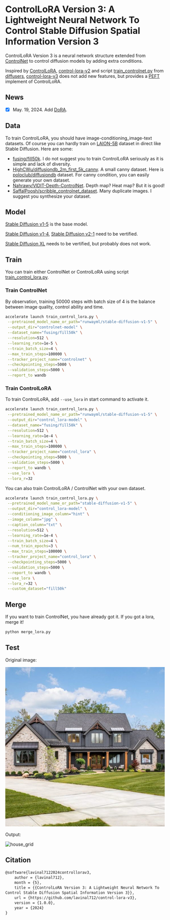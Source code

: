 # ControlLoRA Version 3: A Lightweight Neural Network To Control Stable Diffusion Spatial Information Version 3

ControlLoRA Version 3 is a neural network structure extended from [ControlNet](https://github.com/lllyasviel/ControlNet) to control diffusion models by adding extra conditions.

Inspired by [ControlLoRA](https://github.com/HighCWu/ControlLoRA), [control-lora-v2](https://github.com/HighCWu/control-lora-v2) and script [train_controlnet.py](https://github.com/huggingface/diffusers/blob/main/examples/controlnet/train_controlnet.py) from [diffusers](https://github.com/huggingface/diffusers), [control-lora-v3](https://github.com/lavinal712/control-lora-v3) does not add new features, but provides a [PEFT](https://github.com/huggingface/peft) implement of ControlLoRA.

## News

- [x] May. 19, 2024. Add [DoRA](https://arxiv.org/abs/2402.09353).

## Data

To train ControlLoRA, you should have image-conditioning_image-text datasets. Of course you can hardly train on [LAION-5B](https://openxlab.org.cn/datasets/OpenDataLab/LAION-5B) dataset in direct like Stable Diffusion. Here are some:

- [fusing/fill50k](https://huggingface.co/datasets/fusing/fill50k). I do not suggest you to train ControlLoRA seriously as it is simple and lack of diversity.
- [HighCWu/diffusiondb_2m_first_5k_canny](https://huggingface.co/datasets/HighCWu/diffusiondb_2m_first_5k_canny). A small canny dataset. Here is [poloclub/diffusiondb](https://huggingface.co/datasets/poloclub/diffusiondb) dataset. For canny condition, you can easily generate your own dataset.
- [Nahrawy/VIDIT-Depth-ControlNet](https://huggingface.co/datasets/Nahrawy/VIDIT-Depth-ControlNet). Depth map? Heat map? But it is good!
- [SaffalPoosh/scribble_controlnet_dataset](https://huggingface.co/datasets/SaffalPoosh/scribble_controlnet_dataset). Many duplicate images. I suggest you synthesize your dataset.

## Model

[Stable Diffusion v1-5](https://huggingface.co/runwayml/stable-diffusion-v1-5) is the base model.

[Stable Diffusion v1-4](https://huggingface.co/CompVis/stable-diffusion-v1-4), [Stable Diffusion v2-1](https://huggingface.co/stabilityai/stable-diffusion-2-1) need to be vertified.

[Stable Diffusion XL](https://huggingface.co/stabilityai/stable-diffusion-xl-base-1.0) needs to be vertified, but probably does not work.

## Train

You can train either ControlNet or ControlLoRA using script [train_control_lora.py](https://github.com/lavinal712/control-lora-v3/blob/main/train_control_lora.py).

### Train ControlNet

By observation, training 50000 steps with batch size of 4 is the balance between image quality, control ability and time.

```bash
accelerate launch train_control_lora.py \
 --pretrained_model_name_or_path="runwayml/stable-diffusion-v1-5" \
 --output_dir="controlnet-model" \
 --dataset_name="fusing/fill50k" \
 --resolution=512 \
 --learning_rate=1e-5 \
 --train_batch_size=4 \
 --max_train_steps=100000 \
 --tracker_project_name="controlnet" \
 --checkpointing_steps=5000 \
 --validation_steps=5000 \
 --report_to wandb
```

### Train ControlLoRA

To train ControlLoRA, add `--use_lora` in start command to activate it.

```bash
accelerate launch train_control_lora.py \
 --pretrained_model_name_or_path="runwayml/stable-diffusion-v1-5" \
 --output_dir="control_lora-model" \
 --dataset_name="fusing/fill50k" \
 --resolution=512 \
 --learning_rate=1e-4 \
 --train_batch_size=4 \
 --max_train_steps=100000 \
 --tracker_project_name="control_lora" \
 --checkpointing_steps=5000 \
 --validation_steps=5000 \
 --report_to wandb \
 --use_lora \
 --lora_r=32
```

You can also train ControlLoRA / ControlNet with your own dataset.

```bash
accelerate launch train_control_lora.py \
 --pretrained_model_name_or_path="stable-diffusion-v1-5" \
 --output_dir="control_lora-model" \
 --conditioning_image_column="hint" \
 --image_column="jpg" \
 --caption_column="txt" \
 --resolution=512 \
 --learning_rate=1e-4 \
 --train_batch_size=4 \
 --num_train_epochs=3 \
 --max_train_steps=100000 \
 --tracker_project_name="control_lora" \
 --checkpointing_steps=5000 \
 --validation_steps=5000 \
 --report_to wandb \
 --use_lora \
 --lora_r=32 \
 --custom_dataset="fill50k"
```

## Merge

If you want to train ControlNet, you have already got it. If you got a lora, merge it!

```bash
python merge_lora.py
```

## Test

Original image:

![house](assets/house.png)

Output:

![house_grid](assets/house_grid.png)

## Citation

    @software{lavinal7122024controllorav3,
        author = {lavinal712},
        month = {5},
        title = {{ControlLoRA Version 3: A Lightweight Neural Network To Control Stable Diffusion Spatial Information Version 3}},
        url = {https://github.com/lavinal712/control-lora-v3},
        version = {1.0.0},
        year = {2024}
    }

